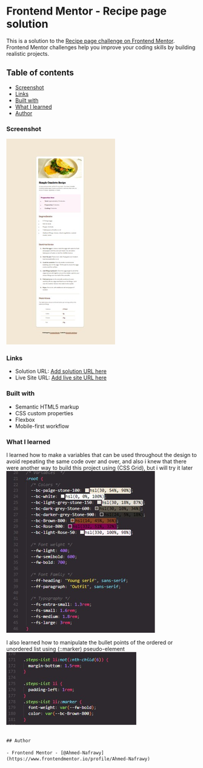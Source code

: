 # Frontend Mentor - Recipe page solution

This is a solution to the [Recipe page challenge on Frontend Mentor](https://www.frontendmentor.io/challenges/recipe-page-KiTsR8QQKm). Frontend Mentor challenges help you improve your coding skills by building realistic projects.

## Table of contents

- [Screenshot](#screenshot)
- [Links](#links)
- [Built with](#built-with)
- [What I learned](#what-i-learned)
- [Author](#author)

### Screenshot

![](./assets/images/screenshot.jpg)

### Links

- Solution URL: [Add solution URL here](https://your-solution-url.com)
- Live Site URL: [Add live site URL here](https://your-live-site-url.com)

### Built with

- Semantic HTML5 markup
- CSS custom properties
- Flexbox
- Mobile-first workflow

### What I learned

I learned how to make a variables that can be used throughout the design to avoid repeating the same code over and over, and also i knew that there were another way to build this project using (CSS Grid), but i will try it later
![](./assets/images/screenshot-2.jpg)

I also learned how to manipulate the bullet points of the ordered or unordered list using (::marker) pseudo-element
![](./assets/images/screenshot-3.jpg)

```

## Author

- Frontend Mentor - [@Ahmed-Nafrawy](https://www.frontendmentor.io/profile/Ahmed-Nafrawy)
```

